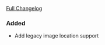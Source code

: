 [Full Changelog][changelog]

### Added

- Add legacy image location support

[changelog]: https://github.com/hassio-addons/addon-example/compare/v1.3.1...v1.3.2